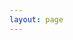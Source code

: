 ```yaml
---
layout: page
---
```


<script lang="ts" setup>
import navigation from '../../.vitepress/views/navigation.vue';
</script>

<navigation 
    uid="48a68f91-784c-4f66-a572-e9c6e1df5d56"
    :superlink="[
        {
          uuid:'f7a24e71-17c9-445d-a327-f47d7150bd8e',
          title: 'VIVO云测',
          icon: 'https://picgo-2022.oss-cn-beijing.aliyuncs.com/202309011551034.png',
          href: 'https://vcl.vivo.com.cn/#/home/index',
          description: 'VIVO 开发者云测平台'
        },
        {
          uuid:'7a9b8019-8a90-46df-b6a9-3c3c9fd088ee',
          title: '小米云测',
          icon: 'https://testit.miui.com/favicon.ico',
          href: 'https://testit.miui.com/',
          description: '小米云测平台'
        },
        {
          uuid:'1f24b90a-fbb8-456e-ab7c-577474b1d3d4',
          title: '华为开发者联盟',
          icon:
            'https://developer.huawei.com/consumer/cn/devunion/openPlatform/refactor/favicon.ico',
          href:
            'https://developer.huawei.com/consumer/cn/console#/serviceCards/',
          description: '华为开发者联盟'
        },
        {
          uuid:'f5b18e7d-02f2-4df0-9796-3383587a8f57',
          title: 'Bugly',
          icon: 'https://bugly.qq.com/v2/images/bugly_b.ico',
          href: 'https://bugly.qq.com/v2/workbench/apps',
          description: 'Bugly'
        }
    ]"
/>

<style>
.VPPage {
  padding: 0 20px;
}
</style>
